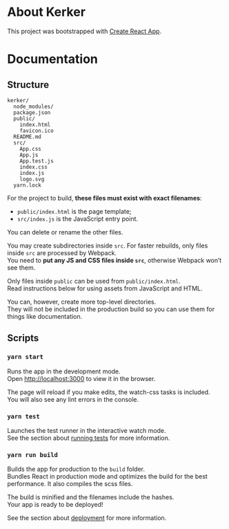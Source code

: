 # About Kerker

This project was bootstrapped with [Create React App](https://github.com/facebookincubator/create-react-app).

# Documentation

## Structure

```
kerker/
  node_modules/
  package.json
  public/
    index.html
    favicon.ico
  README.md
  src/
    App.css
    App.js
    App.test.js
    index.css
    index.js
    logo.svg
  yarn.lock
```

For the project to build, **these files must exist with exact filenames**:

* `public/index.html` is the page template;
* `src/index.js` is the JavaScript entry point.

You can delete or rename the other files.

You may create subdirectories inside `src`. For faster rebuilds, only files inside `src` are processed by Webpack.<br>
You need to **put any JS and CSS files inside `src`**, otherwise Webpack won’t see them.

Only files inside `public` can be used from `public/index.html`.<br>
Read instructions below for using assets from JavaScript and HTML.

You can, however, create more top-level directories.<br>
They will not be included in the production build so you can use them for things like documentation.

## Scripts

### `yarn start`

Runs the app in the development mode.<br>
Open [http://localhost:3000](http://localhost:3000) to view it in the browser.

The page will reload if you make edits, the watch-css tasks is included.<br>
You will also see any lint errors in the console.

### `yarn test`

Launches the test runner in the interactive watch mode.<br>
See the section about [running tests](#running-tests) for more information.

### `yarn run build`

Builds the app for production to the `build` folder.<br>
Bundles React in production mode and optimizes the build for the best performance. It also compiles the scss files.

The build is minified and the filenames include the hashes.<br>
Your app is ready to be deployed!

See the section about [deployment](#deployment) for more information.


